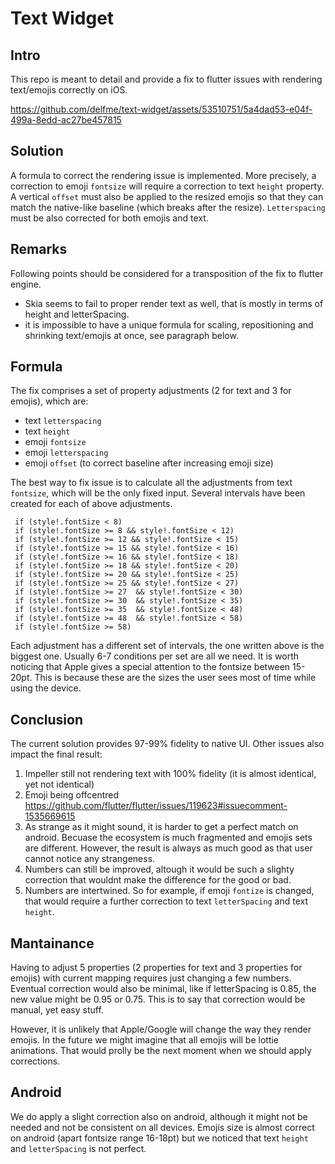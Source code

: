 # Text Widget

## Intro
This repo is meant to detail and provide a fix to flutter issues with rendering text/emojis correctly on iOS.


https://github.com/delfme/text-widget/assets/53510751/5a4dad53-e04f-499a-8edd-ac27be457815



## Solution
A formula to correct the rendering issue is implemented. 
More precisely, a correction to emoji `fontsize` will require a correction to text `height` property.
A vertical `offset` must also be applied to the resized emojis so that they can match the native-like baseline (which breaks after the resize).
`Letterspacing` must be also corrected for both emojis and text.

## Remarks
Following points should be considered for a transposition of the fix to flutter engine.
- Skia seems to fail to proper render text as well, that is mostly in terms of height and letterSpacing.
- it is impossible to have a unique formula for scaling, repositioning and shrinking text/emojis at once, see paragraph below.

## Formula
The fix comprises a set of property adjustments (2 for text and 3 for emojis), which are:
- text `letterspacing`
- text `height`
- emoji `fontsize`
- emoji `letterspacing`
- emoji `offset` (to correct baseline after increasing emoji size)

The best way to fix issue is to calculate all the adjustments from text `fontsize`, which will be the only fixed input.
Several intervals have been created for each of above adjustments.

```
 if (style!.fontSize < 8)
 if (style!.fontSize >= 8 && style!.fontSize < 12)
 if (style!.fontSize >= 12 && style!.fontSize < 15)
 if (style!.fontSize >= 15 && style!.fontSize < 16)
 if (style!.fontSize >= 16 && style!.fontSize < 18)
 if (style!.fontSize >= 18 && style!.fontSize < 20)
 if (style!.fontSize >= 20 && style!.fontSize < 25)
 if (style!.fontSize >= 25 && style!.fontSize < 27)
 if (style!.fontSize >= 27  && style!.fontSize < 30)
 if (style!.fontSize >= 30  && style!.fontSize < 35)
 if (style!.fontSize >= 35  && style!.fontSize < 48)
 if (style!.fontSize >= 48  && style!.fontSize < 58)
 if (style!.fontSize >= 58)
```

Each adjustment has a different set of intervals, the one written above is the biggest one.
Usually 6-7 conditions per set are all we need.
It is worth noticing that Apple gives a special attention to the fontsize between 15-20pt.
This is because these are the sizes the user sees most of time while using the device.

## Conclusion
The current solution provides 97-99% fidelity to native UI.
Other issues also impact the final result:
1) Impeller still not rendering text with 100% fidelity (it is almost identical, yet not identical) 
2) Emoji being offcentred https://github.com/flutter/flutter/issues/119623#issuecomment-1535669615
3) As strange as it might sound, it is harder to get a perfect match on android. Becuase the ecosystem is much fragmented and emojis sets are different. However, the result is always as much good as that user cannot notice any strangeness. 
4) Numbers can still be improved, altough it would be such a slighty correction that wouldnt make the difference for the good or bad.
5) Numbers are intertwined. So for example, if emoji `fontize` is changed, that would require a further correction to text `letterSpacing` and text `height`. 

## Mantainance
Having to adjust 5 properties (2 properties for text and 3 properties for emojis) with current mapping requires just changing a few numbers.
Eventual correction would also be minimal, like if letterSpacing is 0.85, the new value might be 0.95 or 0.75.
This is to say that correction would be manual, yet easy stuff.

However, it is unlikely that Apple/Google will change the way they render emojis.
In the future we might imagine that all emojis will be lottie animations.
That would prolly be the next moment when we should apply corrections.

## Android
We do apply a slight correction also on android, although it might not be needed and not be consistent on all devices. Emojis size is almost correct on android (apart fontsize range 16-18pt) but we noticed that text `height` and `letterSpacing` is not perfect.




